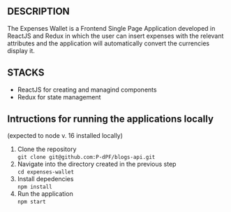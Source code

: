 ## DESCRIPTION

The Expenses Wallet is a Frontend Single Page Application developed in ReactJS and Redux in which the user can insert expenses with the relevant attributes and the application will automatically convert the currencies display it.

## STACKS

- ReactJS for creating and managind components
- Redux for state management

## Intructions for running the applications locally

(expected to node v. 16 installed locally)

1. Clone the repository  
   `git clone git@github.com:P-dPF/blogs-api.git`
2. Navigate into the directory created in the previous step  
   `cd expenses-wallet`
3. Install depedencies  
   `npm install`
4. Run the application  
   `npm start`
